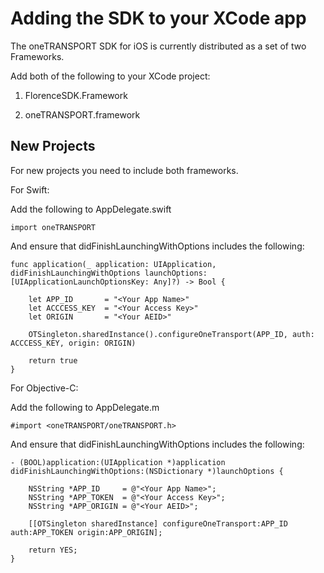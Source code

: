 Adding the SDK to your XCode app
================================

The oneTRANSPORT SDK for iOS is currently distributed as a set of two Frameworks.

Add both of the following to your XCode project:

1. FlorenceSDK.Framework

2. oneTRANSPORT.framework

## New Projects

For new projects you need to include both frameworks.

For Swift:

Add the following to AppDelegate.swift

	import oneTRANSPORT

And ensure that didFinishLaunchingWithOptions includes the following: 

	func application(_ application: UIApplication, didFinishLaunchingWithOptions launchOptions: [UIApplicationLaunchOptionsKey: Any]?) -> Bool {   
	
		let APP_ID       = "<Your App Name>"
		let ACCCESS_KEY  = "<Your Access Key>"
		let ORIGIN       = "<Your AEID>"
	
		OTSingleton.sharedInstance().configureOneTransport(APP_ID, auth: ACCCESS_KEY, origin: ORIGIN)
	
	    return true
    }



For Objective-C:

Add the following to AppDelegate.m

	#import <oneTRANSPORT/oneTRANSPORT.h>

And ensure that didFinishLaunchingWithOptions includes the following: 

	- (BOOL)application:(UIApplication *)application didFinishLaunchingWithOptions:(NSDictionary *)launchOptions {

	    NSString *APP_ID     = @"<Your App Name>";
	    NSString *APP_TOKEN  = @"<Your Access Key>";
	    NSString *APP_ORIGIN = @"<Your AEID>";
	    
	    [[OTSingleton sharedInstance] configureOneTransport:APP_ID auth:APP_TOKEN origin:APP_ORIGIN];
	    
	    return YES;
	}

